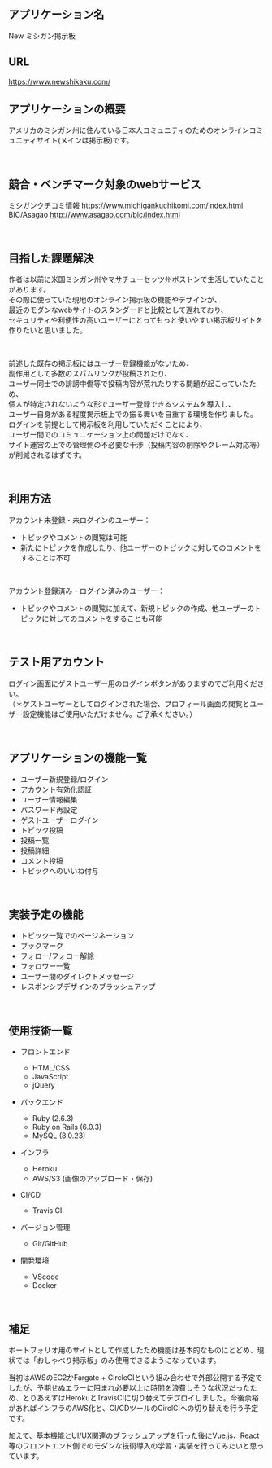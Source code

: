 ## アプリケーション名
New ミシガン掲示板
<br/>

## URL
https://www.newshikaku.com/
<br/>

## アプリケーションの概要
アメリカのミシガン州に住んでいる日本人コミュニティのためのオンラインコミュニティサイト(メインは掲示板)です。

<br/>

## 競合・ベンチマーク対象のwebサービス
ミシガンクチコミ情報 https://www.michigankuchikomi.com/index.html  
BIC/Asagao http://www.asagao.com/bic/index.html

<br/>


## 目指した課題解決
作者は以前に米国ミシガン州やマサチューセッツ州ボストンで生活していたことがあります。  
その際に使っていた現地のオンライン掲示板の機能やデザインが、  
最近のモダンなwebサイトのスタンダードと比較として遅れており、  
セキュリティや利便性の高いユーザーにとってもっと使いやすい掲示板サイトを作りたいと思いました。

</br> 


前述した既存の掲示板にはユーザー登録機能がないため、  
副作用として多数のスパムリンクが投稿されたり、  
ユーザー同士での誹謗中傷等で投稿内容が荒れたりする問題が起こっていたため、  
個人が特定されないような形でユーザー登録できるシステムを導入し、  
ユーザー自身がある程度掲示板上での振る舞いを自重する環境を作りました。  
ログインを前提として掲示板を利用していただくことにより、  
ユーザー間でのコミュニケーション上の問題だけでなく、  
サイト運営の上での管理側の不必要な干渉（投稿内容の削除やクレーム対応等）が削減されるはずです。

</br>


## 利用方法
アカウント未登録・未ログインのユーザー：  
- トピックやコメントの閲覧は可能  
- 新たにトピックを作成したり、他ユーザーのトピックに対してのコメントをすることは不可
</br>

アカウント登録済み・ログイン済みのユーザー：  
- トピックやコメントの閲覧に加えて、新規トピックの作成、他ユーザーのトピックに対してのコメントをすることも可能

</br>

## テスト用アカウント
ログイン画面にゲストユーザー用のログインボタンがありますのでご利用ください。  
（＊ゲストユーザーとしてログインされた場合、プロフィール画面の閲覧とユーザー設定機能はご使用いただけません。ご了承ください。）

</br>

## アプリケーションの機能一覧
* ユーザー新規登録/ログイン
* アカウント有効化認証
* ユーザー情報編集
* パスワード再設定
* ゲストユーザーログイン
* トピック投稿
* 投稿一覧
* 投稿詳細
* コメント投稿
* トピックへのいいね付与

</br>

## 実装予定の機能
* トピック一覧でのページネーション
* ブックマーク
* フォロー/フォロー解除
* フォロワー一覧
* ユーザー間のダイレクトメッセージ
* レスポンシブデザインのブラッシュアップ

</br>

## 使用技術一覧
* フロントエンド
  * HTML/CSS
  * JavaScript
  * jQuery

* バックエンド
  * Ruby (2.6.3)
  * Ruby on Rails (6.0.3)
  * MySQL (8.0.23)

* インフラ
  * Heroku
  * AWS/S3 (画像のアップロード・保存)

* CI/CD
  * Travis CI

* バージョン管理
  * Git/GitHub

* 開発環境
  * VScode
  * Docker

</br>

## 補足
ポートフォリオ用のサイトとして作成したため機能は基本的なものにとどめ、現状では「おしゃべり掲示板」のみ使用できるようになっています。

当初はAWSのEC2かFargate + CircleCIという組み合わせで外部公開する予定でしたが、予期せぬエラーに阻まれ必要以上に時間を浪費しそうな状況だったため、とりあえずはHerokuとTravisCIに切り替えてデプロイしました。今後余裕があればインフラのAWS化と、CI/CDツールのCirclCIへの切り替えを行う予定です。

加えて、基本機能とUI/UX関連のブラッシュアップを行った後にVue.js、React等のフロントエンド側でのモダンな技術導入の学習・実装を行ってみたいと思っています。

</br>

<!-- This README would normally document whatever steps are necessary to get the
application up and running.

Things you may want to cover:

* Ruby version

* System dependencies

* Configuration

* Database creation

* Database initialization

* How to run the test suite

* Services (job queues, cache servers, search engines, etc.)

* Deployment instructions

* ... -->
